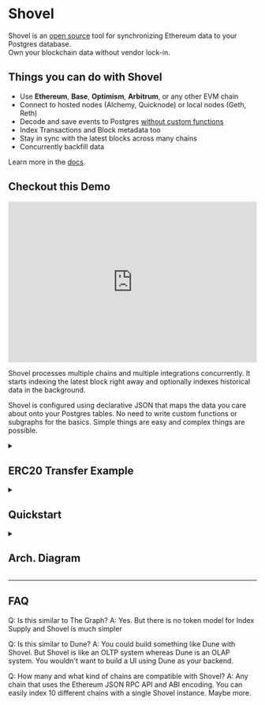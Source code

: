 <title>Index Supply / Shovel</title>

# Shovel

Shovel is an [open source][1] tool for synchronizing Ethereum data to your Postgres database. \
Own your blockchain data without vendor lock-in.

## Things you can do with Shovel

- Use **Ethereum**, **Base**, **Optimism**, **Arbitrum**, or any other EVM chain
- Connect to hosted nodes (Alchemy, Quicknode) or local nodes (Geth, Reth)
- Decode and save events to Postgres <ins>without custom functions</ins>
- Index Transactions and Block metadata too
- Stay in sync with the latest blocks across many chains
- Concurrently backfill data

Learn more in the [docs](/shovel/docs).

## Checkout this Demo

<div style="padding:64.64% 0 0 0;position:relative;"><iframe src="https://player.vimeo.com/video/884276989?badge=0&amp;autopause=0&amp;quality_selector=1&amp;player_id=0&amp;app_id=58479" frameborder="0" allow="autoplay; fullscreen; picture-in-picture" style="position:absolute;top:0;left:0;width:100%;height:100%;" title="Shovel Demo #1"></iframe></div><script src="https://player.vimeo.com/api/player.js"></script>

Shovel processes multiple chains and multiple integrations concurrently. It starts indexing the latest block right away and optionally indexes historical data in the background.

Shovel is configured using declarative JSON that maps the data you care about onto your Postgres tables. No need to write custom functions or subgraphs for the basics. Simple things are easy and complex things are possible.

<details>
	<summary><h2>ERC20 Transfer Example</h2></summary>
	<div class="quickstart">
	<code><pre>
{
  "pg_url": "postgres:///shovel",
  "eth_sources": [
    {"name": "mainnet", "chain_id": 1, "url": "https://1.rlps.indexsupply.net"},
    {"name": "goerli",  "chain_id": 5, "url": "https://5.rlps.indexsupply.net"}
  ],
  "integrations": [
    {
      "name": "tokens",
      "enabled": true,
      "sources": [{"name": "mainnet"}, {"name": "goerli"}],
      "table": {
        "name": "transfers",
          "columns": [
            {"name": "log_addr",   "type": "bytea"},
            {"name": "block_time", "type": "numeric"},
            {"name": "f",          "type": "bytea"},
            {"name": "t",          "type": "bytea"},
            {"name": "v",          "type": "numeric"}
          ]
      },
      "block": [
        {"name": "block_time", "column": "block_time"},
        {
          "name": "log_addr",
          "column": "log_addr",
          "filter_op": "contains",
          "filter_arg": ["a0b86991c6218b36c1d19d4a2e9eb0ce3606eb48"]
        }
      ],
      "event": {
        "name": "Transfer",
        "type": "event",
        "anonymous": false,
        "inputs": [
          {"indexed": true,  "name": "from",  "type": "address", "column": "f"},
          {"indexed": true,  "name": "to",    "type": "address", "column": "t"},
          {"indexed": false, "name": "value", "type": "uint256", "column": "v"}
        ]
      }
    }
  ]
}
	</pre></code>
	</div>
	<div class="quickstart">
	<code><pre>
shovel=# select * from transfers limit 1;
-[ RECORD 1 ]------------------------------------------
block_time | 1699912391
f          | \x66a89e05525bc2d4de6973ed2f30015f8ac4f165
t          | \x7e40bfd3d80e060cdd7b8970ec967eb8adf121f9
v          | 227300000
ig_name    | tokens
src_name   | mainnet
block_num  | 18565786
tx_idx     | 17
log_idx    | 0
abi_idx    | 0
log_addr   | \xa0b86991c6218b36c1d19d4a2e9eb0ce3606eb48
	</pre></code>
	</div>
</details>

<details>
	<summary><h2>Quickstart</h2></summary>

```
# assumes you have pg running
createdb shovel

# download demo config file
curl -LO https://raw.githubusercontent.com/indexsupply/code/main/cmd/shovel/demo.json

# download shovel
curl -LO https://indexsupply.net/bin/1.0beta/darwin/arm64/shovel
chmod +x shovel
./shovel -config demo.json
```
</details>

<details>
	<summary><h2>Arch. Diagram</h2></summary>
	<img src="https://indexsupply.com/shovel-diag.png" />
</details>

<hr />

## FAQ

Q: Is this similar to The Graph?
A: Yes. But there is no token model for Index Supply and Shovel is much simpler

Q: Is this similar to Dune?
A: You could build something like Dune with Shovel. But Shovel is like an OLTP system whereas Dune is an OLAP system. You wouldn't want to build a UI using Dune as your backend.

Q: How many and what kind of chains are compatible with Shovel?
A: Any chain that uses the Ethereum JSON RPC API and ABI encoding. You can easily index 10 different chains with a single Shovel instance. Maybe more.

[1]: https://github.com/indexsupply/code
